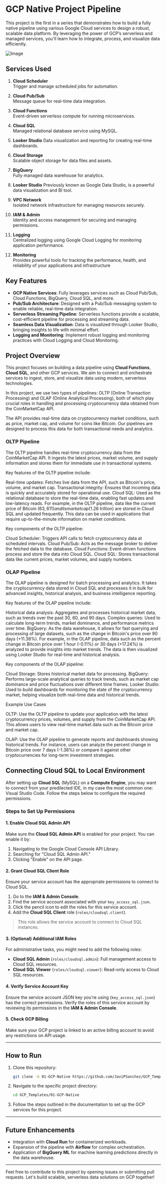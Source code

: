 # GCP Native Project Pipeline

This project is the first in a series that demonstrates how to build a fully native pipeline using various Google Cloud services to design a robust, scalable data platform. By leveraging the power of GCP’s serverless and managed services, you'll learn how to integrate, process, and visualize data efficiently.

![Image](../assets/gcp-native.png "GCP Professional Engineer Projects")

## Services Used

1. **Cloud Scheduler**  
   Trigger and manage scheduled jobs for automation.

2. **Cloud Pub/Sub**  
   Message queue for real-time data integration.

3. **Cloud Functions**  
   Event-driven serverless compute for running microservices.

4. **Cloud SQL**  
   Managed relational database service using MySQL.

5. **Looker Studio**
   Data visualization and reporting for creating real-time dashboards.

6. **Cloud Storage**  
   Scalable object storage for data files and assets.

7. **BigQuery**  
   Fully managed data warehouse for analytics.

8. **Looker Studio**
   Previously known as Google Data Studio, is a powerful data visualization and BI tool.

9. **VPC Network**  
   Isolated network infrastructure for managing resources securely.

10. **IAM & Admin**  
    Identity and access management for securing and managing permissions.

11. **Logging**  
    Centralized logging using Google Cloud Logging for monitoring application performance.

12. **Monitoring**  
    Provides powerful tools for tracking the performance, health, and reliability of your applications and infrastructure

## Key Features

- **GCP Native Services**: Fully leverages services such as Cloud Pub/Sub, Cloud Functions, BigQuery, Cloud SQL, and more.
- **Pub/Sub Architecture**: Designed with a Pub/Sub messaging system to enable reliable, real-time data integration.
- **Serverless Streaming Pipeline**: Serverless functions provide a scalable, cost-efficient pipeline for processing and streaming data.
- **Seamless Data Visualization**: Data is visualized through Looker Studio, bringing insights to life with minimal effort.
- **Logging and Monitoring**: Implement robust logging and monitoring practices with Cloud Logging and Cloud Monitoring.

## Project Overview

This project focuses on building a data pipeline using **Cloud Functions**, **Cloud SQL**, and other GCP services. We aim to connect and orchestrate services to ingest, store, and visualize data using modern, serverless technologies.

In this project, we use two types of pipelines: OLTP (Online Transaction Processing) and OLAP (Online Analytical Processing), both of which play crucial roles in handling and processing cryptocurrency data obtained from the CoinMarketCap API.

The API provides real-time data on cryptocurrency market conditions, such as price, market cap, and volume for coins like Bitcoin. Our pipelines are designed to process this data for both transactional needs and analytics.

### OLTP Pipeline

The OLTP pipeline handles real-time cryptocurrency data from the CoinMarketCap API. It ingests the latest prices, market volume, and supply information and stores them for immediate use in transactional systems.

Key features of the OLTP pipeline include:

Real-time updates: Fetches live data from the API, such as Bitcoin's price, volume, and market cap.
Transactional integrity: Ensures that incoming data is quickly and accurately stored for operational use.
Cloud SQL: Used as the relational database to store the real-time data, enabling fast updates and low-latency reads.
For example, in the OLTP pipeline, data like the current price of Bitcoin ($63,611) and its market cap ($1.26 trillion) are stored in Cloud SQL and updated frequently. This data can be used in applications that require up-to-the-minute information on market conditions.

Key components of the OLTP pipeline:

Cloud Scheduler: Triggers API calls to fetch cryptocurrency data at scheduled intervals.
Cloud Pub/Sub: Acts as the message broker to deliver the fetched data to the database.
Cloud Functions: Event-driven functions process and store the data into Cloud SQL.
Cloud SQL: Stores transactional data like current prices, market volumes, and supply numbers.

### OLAP Pipeline

The OLAP pipeline is designed for batch processing and analytics. It takes the cryptocurrency data stored in Cloud SQL and processes it in bulk for advanced insights, historical analysis, and business intelligence reporting.

Key features of the OLAP pipeline include:

Historical data analysis: Aggregates and processes historical market data, such as trends over the past 30, 60, and 90 days.
Complex queries: Used to calculate long-term trends, market dominance, and performance metrics over time.
BigQuery: As the data warehouse, it allows for fast querying and processing of large datasets, such as the change in Bitcoin's price over 90 days (+11.38%).
For example, in the OLAP pipeline, data such as the percent change in Bitcoin price over 1 hour (-0.11%) or 30 days (+17.24%) is analyzed to provide insights into market trends. The data is then visualized using Looker Studio for real-time and historical analysis.

Key components of the OLAP pipeline:

Cloud Storage: Stores historical market data for processing.
BigQuery: Performs large-scale analytical queries to track trends, such as market cap dominance and price fluctuations over different time frames.
Looker Studio: Used to build dashboards for monitoring the state of the cryptocurrency market, helping visualize both real-time data and historical trends.

Example Use Cases

OLTP: Use the OLTP pipeline to update your application with the latest cryptocurrency prices, volumes, and supply from the CoinMarketCap API. This allows users to view real-time market data such as the Bitcoin price and market cap.

OLAP: Use the OLAP pipeline to generate reports and dashboards showing historical trends. For instance, users can analyze the percent change in Bitcoin price over 7 days (-1.38%) or compare it against other cryptocurrencies for long-term investment strategies.

## Connecting Cloud SQL to Local Environment

After setting up **Cloud SQL** (MySQL) on a **Compute Engine**, you may want to connect from your predilected IDE, in my case the most common one: Visual Studio Code. Follow the steps below to configure the required permissions.

### Steps to Set Up Permissions

#### 1. Enable Cloud SQL Admin API

Make sure the **Cloud SQL Admin API** is enabled for your project. You can enable it by:

1. Navigating to the Google Cloud Console API Library.
2. Searching for "Cloud SQL Admin API."
3. Clicking "Enable" on the API page.

#### 2. Grant Cloud SQL Client Role

Ensure your service account has the appropriate permissions to connect to Cloud SQL.

1. Go to the **IAM & Admin Console**.
2. Find the service account associated with your `key_access_sql.json`.
3. Click the pencil icon to edit the roles for this service account.
4. Add the **Cloud SQL Client** role (`roles/cloudsql.client`).

> This role allows the service account to connect to Cloud SQL instances.

#### 3. (Optional) Additional IAM Roles

For administrative tasks, you might need to add the following roles:

- **Cloud SQL Admin** (`roles/cloudsql.admin`): Full management access to Cloud SQL resources.
- **Cloud SQL Viewer** (`roles/cloudsql.viewer`): Read-only access to Cloud SQL resources.

#### 4. Verify Service Account Key

Ensure the service account JSON key you're using (`key_access_sql.json`) has the correct permissions. Verify the roles of this service account by reviewing its permissions in the **IAM & Admin Console**.

#### 5. Check GCP Billing

Make sure your GCP project is linked to an active billing account to avoid any restrictions on API usage.

---

## How to Run

1. Clone this repository:
   ```bash
   git clone -b 01-GCP-Native https://github.com/JaviPSanchez/GCP_Templates.git .
   ```
2. Navigate to the specific project directory:

   ```bash
   cd GCP_Templates/01-GCP-Native
   ```

3. Follow the steps outlined in the documentation to set up the GCP services for this project.

---

## Future Enhancements

- Integration with **Cloud Run** for containerized workloads.
- Expansion of the pipeline with **Airflow** for complex orchestration.
- Application of **BigQuery ML** for machine learning predictions directly in the data warehouse.

---

Feel free to contribute to this project by opening issues or submitting pull requests. Let's build scalable, serverless data solutions on GCP together!
